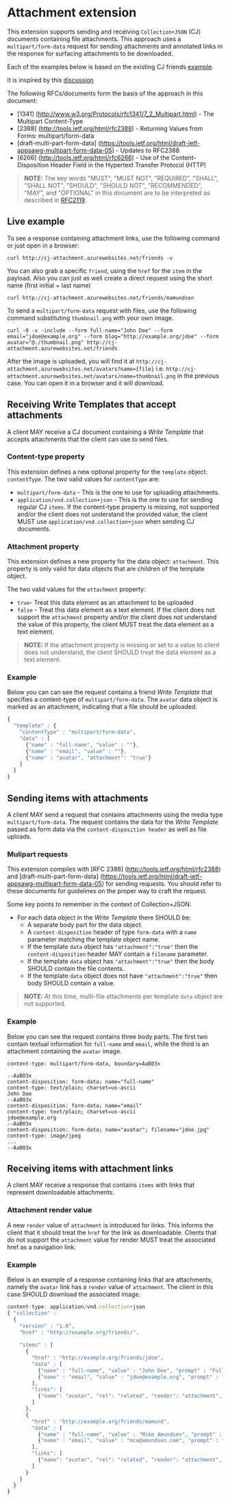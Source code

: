 # Attachment extension
This extension supports sending and receiving `Collection+JSON` (CJ) documents  containing file attachments. This approach uses a `multipart/form-data` request for sending attachments and annotated links in the response for surfacing attachments to be downloaded.

Each of the examples below is based on the existing CJ friends [example](http://amundsen.com/media-types/collection/examples/).

It is inspired by this [discussion](https://groups.google.com/forum/#!topic/collectionjson/pzdkNGx-aPE)

The following RFCs/documents form the basis of the approach in this document:

* [1341] (http://www.w3.org/Protocols/rfc1341/7_2_Multipart.html) - The Multipart Content-Type
* [2388] (http://tools.ietf.org/html/rfc2388) - Returning Values from Forms:  multipart/form-data
* [draft-multi-part-form-data] (https://tools.ietf.org/html/draft-ietf-appsawg-multipart-form-data-05) - Updates to RFC2388
* [6266] (http://tools.ietf.org/html/rfc6266) - Use of the Content-Disposition Header Field in the Hypertext Transfer Protocol (HTTP)

> __NOTE:__
> The key words "MUST", "MUST NOT", "REQUIRED", "SHALL", "SHALL NOT", "SHOULD", "SHOULD NOT", "RECOMMENDED", "MAY", and "OPTIONAL" in this document are to be interpreted as described in [RFC2119](http://tools.ietf.org/html/rfc2119).


## Live example
To see a response containing attachment links, use the following command or just open in a browser: 

```text
curl http://cj-attachment.azurewebsites.net/friends -v
```

You can also grab a specific `friend`, using the `href` for the `item` in the payload. Also you can just as well create a direct request using the short name (first initial + last name)

```test
curl http://cj-attachment.azurewebsites.net/friends/mamundsen
```

To send a `multipart/form-data` request with files, use the following command substituting `thumbnail.png` with your own image.

```text
curl -0 -v -include --form full-name="John Doe" --form email="jdoe@example.org" --form blog="http://example.org/jdoe" --form avatar="@./thumbnail.png" http://cj-attachment.azurewebsites.net/friends
```

After the image is uploaded, you will find it at `http://cj-attachment.azurewebsites.net/avatars?name={file}` i.e. `http://cj-attachment.azurewebsites.net/avatars/name=thumbnail.png` in the previous case. You can open it in a browser and it will download.

## Receiving Write Templates that accept attachments
A client MAY receive a CJ document containing a _Write Template_ that accepts attachments that the client can use to send files. 

### Content-type property
This extension defines a new optional property for the `template` object: `contentType`. The two valid values for `contentType` are:

* `multipart/form-data` - This is the one to use for uploading attachments.
* `application/vnd.collection+json` - This is the one to use for sending regular CJ `items`. If the content-type property is missing, not supported and/or the client does not understand the provided value, the client MUST use `application/vnd.collection+json` when sending CJ documents.

### Attachment property
This extension defines a new property for the data object: `attachment`. This property is only valid for data objects that are children of the template object. 

The two valid values for the `attachment` property:

* `true`- Treat this data element as an attachment to be uploaded
* `false` - Treat this data element as a text element. If the client does not support the `attachment` property and/or the client does not understand the value of this property, the client MUST treat the data element as a text element.

> __NOTE:__
> If the attachment property is missing or set to a value to client does not understand, the client SHOULD treat the data element as a text element.

### Example
Below you can can see the request contains a friend _Write Template_ that specifies a content-type of `multipart/form-data`. The `avatar` data object is marked as an attachment, indicating that a file should be uploaded.

```javascript
{
  "template" : {
    "contentType" : "multipart/form-data",
    "data" : [
      {"name" : "full-name", "value" : ""},
      {"name" : "email", "value" : ""},
      {"name" : "avatar", "attachment": "true"}
    ]
  }
}
```
## Sending items with attachments
A client MAY send a request that contains attachments using the media type `multipart/form-data`. The request contains the data for the _Write Template_ passed as form data via the `content-disposition header` as well as file uploads.

### Mulipart requests
This extension compiles with [RFC 2388] (http://tools.ietf.org/html/rfc2388) and [draft-multi-part-form-data] (https://tools.ietf.org/html/draft-ietf-appsawg-multipart-form-data-05) for sending requests. You should refer to these documents for guidelines on the proper way to craft the request.

Some key points to remember in the context of Collection+JSON:
 
* For each data object in the _Write Template_ there SHOULD be:
  * A separate body part for the data object.
  * A `content-disposition` header of type `form-data` with a `name` parameter matching the template object name.
  * If the template `data` object has `"attachment":"true"` then the `content-disposition` header MAY contain a `filename` parameter.
  * If the template `data` object has `"attachment":"true"` then the body SHOULD contain the file contents.
  * If the template `data` object does not have `"attachment":"true"` then body SHOULD contain a value.

> __NOTE:__
> At this time, multi-file attachments per template `data` object are not supported.

### Example
Below you can see the request contains three body parts. The first two contain textual information for `full-name` and `email`, while the third is an attachment containing the `avatar` image.  
```
content-type: multipart/form-data, boundary=AaB03x

--AaB03x
content-disposition: form-data; name="full-name"
content-type: text/plain; charset=us-ascii
John Doe
--AaB03x
content-disposition: form-data; name="email"
content-type: text/plain; charset=us-ascii
jdoe@example.org
--AaB03x
content-disposition: form-data; name="avatar"; filename="jdoe.jpg"
content-type: image/jpeg
...
--AaB03x
```
## Receiving items with attachment links
A client MAY receive a response that contains `items` with links that represent downloadable attachments.

### Attachment render value
A new `render` value of `attachment` is introduced for links. This informs the client that it should treat the `href` for the link as downloadable.  Clients that do not support the `attachment` value for render MUST treat the associated href as a navigation link.

### Example
Below is an example of a response containing links that are attachments, namely the `avatar` link has a `render` value of `attachment`. The client in this case SHOULD download the associated image.

```javascript
content-type: application/vnd.collection+json
{ "collection" :
  {
    "version" : "1.0",
    "href" : "http://example.org/friends/",
    
    "items" : [
      {
        "href" : "http://example.org/friends/jdoe",
        "data" : [
          {"name" : "full-name", "value" : "John Doe", "prompt" : "Full Name"},
          {"name" : "email", "value" : "jdoe@example.org", "prompt" : "Email"}
        ],
        "links": [
          {"name": "avatar", "rel": "related", "render": "attachment", "href":"http://example.org/images/jdoe.jpg"}
        ]
      },
      {
        "href" : "http://example.org/friends/mamund",
        "data" : [
          {"name" : "full-name", "value" : "Mike Amundsen", "prompt" : "Full Name"},
          {"name" : "email", "value" : "mca@amundsen.com", "prompt" : "Email"}
        ],
        "links": [
          {"name": "avatar", "rel": "related", "render": "attachment", "href":"http://example.org/images/mamund.jpg"}
        ]
      }
    }
  }
}
```

